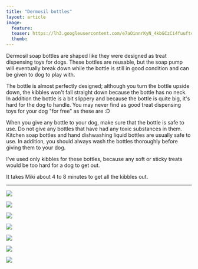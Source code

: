 ```yaml
---
title: "Dermosil bottles"
layout: article
image:
  feature:
  teaser: https://lh3.googleusercontent.com/e7aOinnrKyN_4kbGCzCi4fuuftcXfb_mtPfheWLyUomydzXNdtr5BByWjvtWxZf5n5WiYA6T_oEKUmlEpLHfz-PbS-68SwnnWWH6QXdLGh9umoLJ6GJlmOe8Gfyq8xZqMLApiem-k08D1RiRvox1VSBQBx4WAaT3syTl-hox0zQbbnA5rmhKQ1rp6K5kBhe10CYcZkhJlIzTcG3-DmqfzIIo7y4HeTyxoHNfAbo5_H1rkejV33WdmZ1S5jtSpv_llN8a5cgPAjEMJINpL-8pJXSmA90cY4lmD-ltyiqSNxz8ix_pMX9zEbJvyVpQt5db-E_kY6sOpt6pykA0pawXzUhPOGQiCgh12ZIvb-Oos0cg5faridlJd6gAbTMBRPyIthng9Y21WnJv2YbihGcW8WmH6cyvFAn2Ayj_22LQIiOLao_0BDrC-ypooLi4bjBiCmp0ddsh4Ds6tvtM8ATSosyRZV6EmqFHnhr31RtMPYjS8aj-WcKpkEOMNZ5ZLPExvCcU754Gr5tfjgIGX07Ux7mXeb0etSA54piJNeWSO4w=w245
  thumb:
---
```


Dermosil soap bottles are shaped like they were designed as treat dispensing toys for dogs. These bottles are reusable, but the soap pump will eventually break down while the bottle is still in good condition and can be given to dog to play with.

The bottle is almost perfectly designed; although you turn the bottle upside down, the kibbles won't fall straight down because the bottle has no neck. In addition the bottle is a bit slippery and because the bottle is quite big, it's hard for the dog to handle. You may never find as good treat dispensing toys for your dog "for free" as these are :D

When you give any bottle to your dog, make sure that the bottle is safe to use. Do not give any bottles that have had any toxic substances in them. Kitchen soap bottles and hand dishwashing liquid bottles are usually safe to use. In addition, you should always wash the bottles thoroughly before giving them to your dog.

I've used only kibbles for these bottles, because any soft or sticky treats would be too hard for a dog to get out.

It takes Miki about 4 to 8 minutes to get all the kibbles out. 

---

[![](https://lh3.googleusercontent.com/-nGPYwYwXC3vB0m5VwJsuVXR9MyeQdPrVKf6DIJCwXspkXNHtOEzdsYOQkT1hLuIlB7i39IFPnag12BRNjPVxHmrU6B3_1Px6mnEqCFxk34WF-6GoYyVwM50kn9M0JBFV7He2LhCJMF-wkk6E7XHxqbkaOI7Jm-nmpagoGmMiyrUmO34hHJbhp5Az_6M53eOBNmhomi469T_BlRmXdLL8vQujokgjpDR3a8wrXY5rrnKD2JqJNYBnIfOG2IqcpN2J8fcPbcv0orTk1fi9_6K7udQE6mqAP3rfujCwa5m0V41wWo-Gf4dyCtVsbJd_SPVmTSkVboaMkjSXXdtcreNH8edzF2W7nqFXNuzGmJ8K7MWOShjM5YU6I0CPiuSWgk0oaIDVBc3B3TVWp-9uv8T-niDILCnp80vDLjNbLBtsjtFFBJPLxkKrIEh1Qb8HaWJv7uvdkK8K9FvfYzs4vNJ8utTihZMVcuq-cp81wMW0kRjY-cFDsabGBmcR7QgvtbTfDZhIdawZ0QZXjRqnkESKEgfmoV4Vt5UtdSBBm9X3KQ=w800)](https://lh3.googleusercontent.com/-nGPYwYwXC3vB0m5VwJsuVXR9MyeQdPrVKf6DIJCwXspkXNHtOEzdsYOQkT1hLuIlB7i39IFPnag12BRNjPVxHmrU6B3_1Px6mnEqCFxk34WF-6GoYyVwM50kn9M0JBFV7He2LhCJMF-wkk6E7XHxqbkaOI7Jm-nmpagoGmMiyrUmO34hHJbhp5Az_6M53eOBNmhomi469T_BlRmXdLL8vQujokgjpDR3a8wrXY5rrnKD2JqJNYBnIfOG2IqcpN2J8fcPbcv0orTk1fi9_6K7udQE6mqAP3rfujCwa5m0V41wWo-Gf4dyCtVsbJd_SPVmTSkVboaMkjSXXdtcreNH8edzF2W7nqFXNuzGmJ8K7MWOShjM5YU6I0CPiuSWgk0oaIDVBc3B3TVWp-9uv8T-niDILCnp80vDLjNbLBtsjtFFBJPLxkKrIEh1Qb8HaWJv7uvdkK8K9FvfYzs4vNJ8utTihZMVcuq-cp81wMW0kRjY-cFDsabGBmcR7QgvtbTfDZhIdawZ0QZXjRqnkESKEgfmoV4Vt5UtdSBBm9X3KQ=s0)

[![](https://lh3.googleusercontent.com/ShuGYpYkghufqwSiOg2mGAzbP9FpPyRvtow4uSMLyZGNxuO3oiMZ3lOsTDkSg50a1OQjah54YnFNf76FnPwUvwIvMSokYcKEUl7xuD0c6HhADK68bDErw54oCiQWt7bWpJd4ZeUaZik_TFZUsbdf7JnFAskSIv4NLtUEKQwwmYF-_B5vgu2CHhCNJkC_gVw4maqK46xlZr2iD7ixLMWTv-dZz5aKvzGvnS3ndQ4YMk5lUpduifPYM3iIz83Mb4EhGC6kq0XQ6tutSuEU__dojnnmGZspQA96oImQ5PbyWWm-xwq3FfCV2lEtFhvka6LNynQ830hbe7b54RQmsin_xYHvtwv-FH_Cldf3vcCu3Y_ZSuhPoe0vDrmWlxoKVn0AOSdFii4b_q-Ri4OmQUng1-aCMPS_6YG6YWoq9gKrrFzYm0zPCxbDyZD9t50koB4S3jkSyakbIshuFEFazkBmP9pN_Lo-Cdal2aAFRSHLFjCyg7Fidslo_D7DZut2omwiHk_X4K2cvkgYWlulP8XPJP8NZiM6d5p0gyuJuFD_EaA=w800)](https://lh3.googleusercontent.com/ShuGYpYkghufqwSiOg2mGAzbP9FpPyRvtow4uSMLyZGNxuO3oiMZ3lOsTDkSg50a1OQjah54YnFNf76FnPwUvwIvMSokYcKEUl7xuD0c6HhADK68bDErw54oCiQWt7bWpJd4ZeUaZik_TFZUsbdf7JnFAskSIv4NLtUEKQwwmYF-_B5vgu2CHhCNJkC_gVw4maqK46xlZr2iD7ixLMWTv-dZz5aKvzGvnS3ndQ4YMk5lUpduifPYM3iIz83Mb4EhGC6kq0XQ6tutSuEU__dojnnmGZspQA96oImQ5PbyWWm-xwq3FfCV2lEtFhvka6LNynQ830hbe7b54RQmsin_xYHvtwv-FH_Cldf3vcCu3Y_ZSuhPoe0vDrmWlxoKVn0AOSdFii4b_q-Ri4OmQUng1-aCMPS_6YG6YWoq9gKrrFzYm0zPCxbDyZD9t50koB4S3jkSyakbIshuFEFazkBmP9pN_Lo-Cdal2aAFRSHLFjCyg7Fidslo_D7DZut2omwiHk_X4K2cvkgYWlulP8XPJP8NZiM6d5p0gyuJuFD_EaA=s0)

[![](https://lh3.googleusercontent.com/iVkOajdc2X7NFK_oyjFLj3qOhhlpNo6AyX-QRS4hrG2SD-2AT2ctta_o_zfKWY52AGfy5muVf7q4m6TDZX7rT-lsqijCf2O1JEw9qINvtyOn1-DvElv4dQXBIPqE-xMujNrauO4tMo3rZz3UwxPBP49SA4luVeZvndvijxozksOmWmacEYLffvlT4immDbJwnN6ay6T6T0sdN_KwICPQ9PrpdrXRw3uJQB1dj03wuN_fD-5jHGHGnJN4x4WGbw30PRF1zltsoqtaXiAFzEnmFEHDiM1AyQREdeyXCjaQ8UVDNX4s9v1Tf05Ec5cHFHh_EAPT-IN1XnUjUSueep02192hLQ2KYLvLOt5N0YwyMAXWMBxFnssoTB8w-4e5gFY_IvZGlCctm2jiTJfw2TG3WiXkoc_3AuN_RcaNJ22UEdEPrTrqLN6gAQgGo-OHvX4qTSbqRJH0MU4HO5Yqc2-04U5eUYPYpiqUsCb25jre009IVCNRr1ftQDdZl47hmcrj3A8TcsyhVacJKPxhNMnMp_S609zz-NVQDswIaGqcPPM=w800)](https://lh3.googleusercontent.com/iVkOajdc2X7NFK_oyjFLj3qOhhlpNo6AyX-QRS4hrG2SD-2AT2ctta_o_zfKWY52AGfy5muVf7q4m6TDZX7rT-lsqijCf2O1JEw9qINvtyOn1-DvElv4dQXBIPqE-xMujNrauO4tMo3rZz3UwxPBP49SA4luVeZvndvijxozksOmWmacEYLffvlT4immDbJwnN6ay6T6T0sdN_KwICPQ9PrpdrXRw3uJQB1dj03wuN_fD-5jHGHGnJN4x4WGbw30PRF1zltsoqtaXiAFzEnmFEHDiM1AyQREdeyXCjaQ8UVDNX4s9v1Tf05Ec5cHFHh_EAPT-IN1XnUjUSueep02192hLQ2KYLvLOt5N0YwyMAXWMBxFnssoTB8w-4e5gFY_IvZGlCctm2jiTJfw2TG3WiXkoc_3AuN_RcaNJ22UEdEPrTrqLN6gAQgGo-OHvX4qTSbqRJH0MU4HO5Yqc2-04U5eUYPYpiqUsCb25jre009IVCNRr1ftQDdZl47hmcrj3A8TcsyhVacJKPxhNMnMp_S609zz-NVQDswIaGqcPPM=s0)

[![](https://lh3.googleusercontent.com/sdy2xYzUT9m7vIZ8NkuhB13omVhZXmiQ4szS857IhDbZ5CclRngRFCet3EuLvsNbmvttWTLYIzKonrOOSO5JjN0MhrjRJckmcoYs5IsOkTHVei5tPio75wYUpD6J-Nu-2McA2opUMROHfeMyr0z-3YduzVKmZqdGp3jX_Na6faHxPRg_Gpec-jWBPiK96J4AUoEkXshmkNzkoWlKaQ-hBVT_xB0lc4wpVi_8ROH4XfwzESDYuf8FkKGJ_SML3t-trFSd9_oExGzC94e8IWn3GVYYdXodscbMhsxxTo6dSoVglhGzyzL53ZFpxK-DkN-LargsjR-eJremIlqkCd9yvCMazQkiZK2n7z5ICY5LxUJZcS9SuburPOAaitGk2Cu41qtugHRcBVHKC5nbxF_3ZN_K04PFYA4giDrKfMKCz7rWKLuYNNJ87XTB2Eu24qEmPQ_CMFOBfZQMKZvbA6iK9Q2q-MJnZUGO1NJPuJxc4tV0OxVldUw-c9w_OsoPNIVmuSbw-AVKSVHEeicFM5NZ4Y3GA2anXrujogMTIXgHEdY=w800)](https://lh3.googleusercontent.com/sdy2xYzUT9m7vIZ8NkuhB13omVhZXmiQ4szS857IhDbZ5CclRngRFCet3EuLvsNbmvttWTLYIzKonrOOSO5JjN0MhrjRJckmcoYs5IsOkTHVei5tPio75wYUpD6J-Nu-2McA2opUMROHfeMyr0z-3YduzVKmZqdGp3jX_Na6faHxPRg_Gpec-jWBPiK96J4AUoEkXshmkNzkoWlKaQ-hBVT_xB0lc4wpVi_8ROH4XfwzESDYuf8FkKGJ_SML3t-trFSd9_oExGzC94e8IWn3GVYYdXodscbMhsxxTo6dSoVglhGzyzL53ZFpxK-DkN-LargsjR-eJremIlqkCd9yvCMazQkiZK2n7z5ICY5LxUJZcS9SuburPOAaitGk2Cu41qtugHRcBVHKC5nbxF_3ZN_K04PFYA4giDrKfMKCz7rWKLuYNNJ87XTB2Eu24qEmPQ_CMFOBfZQMKZvbA6iK9Q2q-MJnZUGO1NJPuJxc4tV0OxVldUw-c9w_OsoPNIVmuSbw-AVKSVHEeicFM5NZ4Y3GA2anXrujogMTIXgHEdY=s0)

[![](https://lh3.googleusercontent.com/lsKzaaEjFpVtXFpRBTSNpnLdEPiE1PfQf-j0AJLXoY5etXyfekx4Kr4q2FU_8jlXNvIUKcAzjUVGFyN9tHFsWQwmvwTlH29G29ae7wu6FZmmM6CpnYmnADDHAInMyQ0XnjxAWN1mLv7L54f61lfC01B_MHoLPizvUoM9HVU1wK3Fv8aKjN3lf6NZ4GAsjwRcHCApi6Lik_9n6hQd7QSJlKwX0edNugAucgRa90cKyin7VngFUPeB_u54Vl8Cb6c4V38jNQZDU6uXn6z4H1JPc9x4ATlt7y8cQpoClnhu30sKMt_Y_y1GWLNww0aSm5qCRO6S75PvJ9DWoH_s-M89w3s3qPUSKgCQ6TLhlYVAaqlJ3gonDUWNUVTzm28WvaKuBkSsg-H9LNgD69ur8DE3m1N12sQ-aIRNwUVUjTICFeidO6Gg49Csm_G2PBAUTd902v8RYApfd0FCSMqWplbz6CHxmOePRu8P_qS82Si8sAfXE-Yr8Rgp-AU8zk1fKfJn6qtW_2J42wNwKT7KrzhXbMcvDCcUj_XvlmgI5owx_l4=w800)](https://lh3.googleusercontent.com/lsKzaaEjFpVtXFpRBTSNpnLdEPiE1PfQf-j0AJLXoY5etXyfekx4Kr4q2FU_8jlXNvIUKcAzjUVGFyN9tHFsWQwmvwTlH29G29ae7wu6FZmmM6CpnYmnADDHAInMyQ0XnjxAWN1mLv7L54f61lfC01B_MHoLPizvUoM9HVU1wK3Fv8aKjN3lf6NZ4GAsjwRcHCApi6Lik_9n6hQd7QSJlKwX0edNugAucgRa90cKyin7VngFUPeB_u54Vl8Cb6c4V38jNQZDU6uXn6z4H1JPc9x4ATlt7y8cQpoClnhu30sKMt_Y_y1GWLNww0aSm5qCRO6S75PvJ9DWoH_s-M89w3s3qPUSKgCQ6TLhlYVAaqlJ3gonDUWNUVTzm28WvaKuBkSsg-H9LNgD69ur8DE3m1N12sQ-aIRNwUVUjTICFeidO6Gg49Csm_G2PBAUTd902v8RYApfd0FCSMqWplbz6CHxmOePRu8P_qS82Si8sAfXE-Yr8Rgp-AU8zk1fKfJn6qtW_2J42wNwKT7KrzhXbMcvDCcUj_XvlmgI5owx_l4=s0)

[![](https://lh3.googleusercontent.com/sJY_mGU6RnJ_1mMfoPtBo4ZnMB_nYvNcg-BE2qkRGMrPwXYMLoC6uwrRa18ziZA_IaLKHur927NTiFlAkECR45R5ER9UdQwy76JXHonSXn05kBpSIj8uhrfRj-evRLcd-b4PTKH9I98C0qgDtGnuj_tfVLExC3mrE284z-w9s7_IyhZbl1hpEkst08dcMxdz2WGw3ZV54pOcZNVPFUQNZSbTI5ttSgYAI8nH6RDg2yt4MpOux-CrZKwACgT3cAZMB5fg7RTsDAmundorhAJbCfUfa3o8bYmuTfG2MMDhjExEEvGmbSqGl9m5vOttHm02GueS5L5WBzvjSRXbfal8AtyU7Ohj8_wCioAEpw3TrQTb1mTncdS6tiB8JcOySrAYPJMIaxP6EM6c2rhBSltHoykFRG2fyx5M8ySfOMzWa5GysV4_QkAUTKUd_OOCnqkH-rARfsXlJRRH2MxY0_-jxcjiRh2G61uWzoMdrTts3vBrF_fj1nNnMgMBbhdkKA2OKBiX7azzfMoDB7nrsOq61mj11s3w-tFU_gLDVJbc3xw=w800)](https://lh3.googleusercontent.com/sJY_mGU6RnJ_1mMfoPtBo4ZnMB_nYvNcg-BE2qkRGMrPwXYMLoC6uwrRa18ziZA_IaLKHur927NTiFlAkECR45R5ER9UdQwy76JXHonSXn05kBpSIj8uhrfRj-evRLcd-b4PTKH9I98C0qgDtGnuj_tfVLExC3mrE284z-w9s7_IyhZbl1hpEkst08dcMxdz2WGw3ZV54pOcZNVPFUQNZSbTI5ttSgYAI8nH6RDg2yt4MpOux-CrZKwACgT3cAZMB5fg7RTsDAmundorhAJbCfUfa3o8bYmuTfG2MMDhjExEEvGmbSqGl9m5vOttHm02GueS5L5WBzvjSRXbfal8AtyU7Ohj8_wCioAEpw3TrQTb1mTncdS6tiB8JcOySrAYPJMIaxP6EM6c2rhBSltHoykFRG2fyx5M8ySfOMzWa5GysV4_QkAUTKUd_OOCnqkH-rARfsXlJRRH2MxY0_-jxcjiRh2G61uWzoMdrTts3vBrF_fj1nNnMgMBbhdkKA2OKBiX7azzfMoDB7nrsOq61mj11s3w-tFU_gLDVJbc3xw=s0)

[![](https://lh3.googleusercontent.com/lEx3m-GltexTVmtQdN8fqoIfDBKpanl1bgK2JG-XInF7PCsfXN2TObFVKMnGCGxG-pjfFfo3f0CuGHt42Um7GvlZpqdBTrYw7-5McBScBnbprV3R1q-5_H8-59eBnWmHQibOH7SsZFwf-vUYCM40cCYaxGs_SCRUVxWRnwiCRUk_YpGuAUy1-7ZwXWT32ObPhzz3KBkoVcauc_D4XbS3g0fS-j-78dc8qpGgNLYCh0gQfhP_FHHKVf5n4PKpOQRrVYSwMy6jfGid7H5BK-rCJfO0j91D8quj8L052kOVEx1gB_x8qKuX201z6ahmKAhe9MnX1RxgbT4GbPZY0g0qEv-Ps7CZGgTbA1gULB22CH7F22VOnFTvP4Rgkm9lQE8SmiQ7tkKKStUxVn_N7yYJ3GiOtNTuY92mbXu5xqoQiDAsN0QoRdHuX-1PzjOdajRH7TVJNt0fQCYVVke6ipNlkjzeDQcE0d4_SlRf82Xu2G6b82wM2YtIeZFpG8aBfzXv9QkKnsJ3iGCtUGyENkebcjuR9y_SXV2WU5Henn6CYLE=w800)](https://lh3.googleusercontent.com/lEx3m-GltexTVmtQdN8fqoIfDBKpanl1bgK2JG-XInF7PCsfXN2TObFVKMnGCGxG-pjfFfo3f0CuGHt42Um7GvlZpqdBTrYw7-5McBScBnbprV3R1q-5_H8-59eBnWmHQibOH7SsZFwf-vUYCM40cCYaxGs_SCRUVxWRnwiCRUk_YpGuAUy1-7ZwXWT32ObPhzz3KBkoVcauc_D4XbS3g0fS-j-78dc8qpGgNLYCh0gQfhP_FHHKVf5n4PKpOQRrVYSwMy6jfGid7H5BK-rCJfO0j91D8quj8L052kOVEx1gB_x8qKuX201z6ahmKAhe9MnX1RxgbT4GbPZY0g0qEv-Ps7CZGgTbA1gULB22CH7F22VOnFTvP4Rgkm9lQE8SmiQ7tkKKStUxVn_N7yYJ3GiOtNTuY92mbXu5xqoQiDAsN0QoRdHuX-1PzjOdajRH7TVJNt0fQCYVVke6ipNlkjzeDQcE0d4_SlRf82Xu2G6b82wM2YtIeZFpG8aBfzXv9QkKnsJ3iGCtUGyENkebcjuR9y_SXV2WU5Henn6CYLE=s0)
